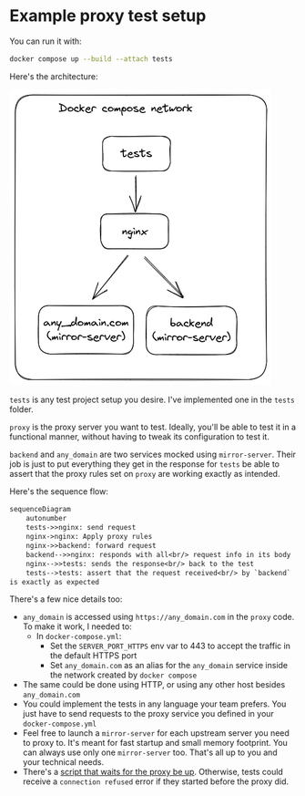 # Example proxy test setup

You can run it with:

```bash
docker compose up --build --attach tests
```

Here's the architecture:

![`tests` container sends requests to `nginx` container, who can forward it to `backend` or `any_domain`](architecture.excalidraw.png)

`tests` is any test project setup you desire. I've implemented one in the `tests` folder.

`proxy` is the proxy server you want to test. Ideally, you'll be able to test it in a functional manner, without having to tweak its configuration to test it.

`backend` and `any_domain` are two services mocked using `mirror-server`. Their job is just to put everything they get in the response for `tests` be able to assert that the proxy rules set on `proxy` are working exactly as intended.

Here's the sequence flow:

```mermaid
sequenceDiagram
    autonumber
    tests->>nginx: send request
    nginx->nginx: Apply proxy rules
    nginx->>backend: forward request
    backend-->>nginx: responds with all<br/> request info in its body
    nginx-->>tests: sends the response<br/> back to the test
    tests-->tests: assert that the request received<br/> by `backend` is exactly as expected
```

There's a few nice details too:

- `any_domain` is accessed using `https://any_domain.com` in the `proxy` code. To make it work, I needed to:
  - In `docker-compose.yml`:
    - Set the `SERVER_PORT_HTTPS` env var to 443 to accept the traffic in the default HTTPS port
    - Set `any_domain.com` as an alias for the `any_domain` service inside the network created by `docker compose`
- The same could be done using HTTP, or using any other host besides `any_domain.com`
- You could implement the tests in any language your team prefers. You just have to send requests to the proxy service you defined in your `docker-compose.yml`
- Feel free to launch a `mirror-server` for each upstream server you need to proxy to. It's meant for fast startup and small memory footprint. You can always use only one `mirror-server` too. That's all up to you and your technical needs.
- There's a [script that waits for the proxy be up](./tests/wait-upstream.sh). Otherwise, tests could receive a `connection refused` error if they started before the proxy did.
